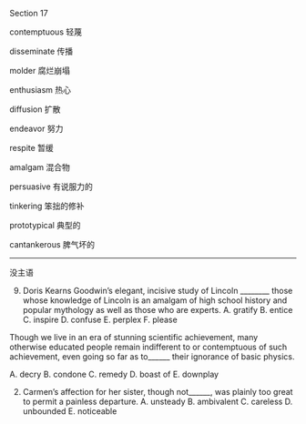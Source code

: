 Section 17

contemptuous 	轻蔑

disseminate	传播

molder	腐烂崩塌

enthusiasm	热心

diffusion	扩散

endeavor	努力

respite	暂缓

amalgam	混合物

persuasive	有说服力的

tinkering	笨拙的修补

prototypical	典型的

cantankerous	脾气坏的

---

没主语



9. Doris Kearns Goodwin’s elegant, incisive study of Lincoln ________ those whose knowledge of Lincoln is an amalgam of high school history and popular mythology as well as those who
are experts.
A. gratify
B. entice
C. inspire
D. confuse
E. perplex
F. please

Though we live in an era of stunning scientific achievement, many otherwise educated people remain indifferent to or contemptuous of such achievement, even going so far as to______
their ignorance of basic physics.

A. decry
B. condone
C. remedy
D. boast of
E. downplay

2. Carmen’s affection for her sister, though not______, was plainly too great to permit a painless departure.
A. unsteady
B. ambivalent
C. careless
D. unbounded
E. noticeable